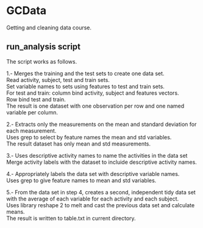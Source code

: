 # GCData
Getting and cleaning data course.

## run_analysis script

The script works as follows.

1.- Merges the training and the test sets to create one data set.  
Read activity, subject, test and train sets.  
Set variable names to sets using features to test and train sets.  
For test and train: column bind activity, subject and features vectors.  
Row bind test and train.  
The result is one dataset with one observation per row and one named variable per column.

2.- Extracts only the measurements on the mean and standard deviation for each measurement.  
Uses grep to select by feature names the mean and std variables.  
The result dataset has only mean and std measurements.

3.- Uses descriptive activity names to name the activities in the data set  
Merge activity labels with the dataset to incluide descriptive activity names.

4.- Appropriately labels the data set with descriptive variable names.  
Uses grep to give feature names to mean and std variables.

5.- From the data set in step 4, creates a second, independent tidy data set with the average of each variable for each activity and each subject.  
Uses library reshape 2 to melt and cast the previous data set and calculate means.  
The result is written to table.txt in current directory.
